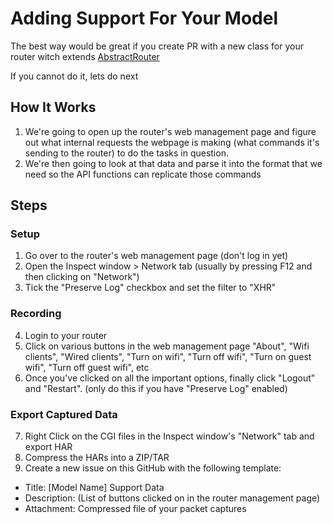 # Adding Support For Your Model

The best way would be great if you create PR with a new class for your router witch extends [AbstractRouter](https://github.com/AlexandrErohin/TP-Link-Archer-C6U/blob/main/tplinkrouterc6u/client.py#L16)

If you cannot do it, lets do next

## How It Works
1. We're going to open up the router's web management page and figure out what internal requests the webpage is making (what commands it's sending to the router) to do the tasks in question.  
2. We're then going to look at that data and parse it into the format that we need so the API functions can replicate those commands

## Steps
### Setup
1. Go over to the router's web management page (don't log in yet)
2. Open the Inspect window > Network tab (usually by pressing F12 and then clicking on "Network")
3. Tick the "Preserve Log" checkbox and set the filter to "XHR"
### Recording
4. Login to your router
5. Click on various buttons in the web management page "About", "Wifi clients", "Wired clients", "Turn on wifi", "Turn off wifi", "Turn on guest wifi", "Turn off guest wifi", etc
6. Once you've clicked on all the important options, finally click "Logout" and "Restart". (only do this if you have "Preserve Log" enabled)
### Export Captured Data
7. Right Click on the CGI files in the Inspect window's "Network" tab and export HAR
8. Compress the HARs into a ZIP/TAR
9. Create a new issue on this GitHub with the following template:
  - Title: [Model Name] Support Data
  - Description: (List of buttons clicked on in the router management page)
  - Attachment: Compressed file of your packet captures
  
